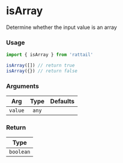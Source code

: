 # isArray

Determine whether the input value is an array

### Usage

```ts
import { isArray } from 'rattail'

isArray([]) // return true
isArray({}) // return false
```

### Arguments

| Arg     | Type  | Defaults |
| ------- | :---: | -------: |
| `value` | `any` |          |

### Return

|   Type    |
| :-------: |
| `boolean` |
